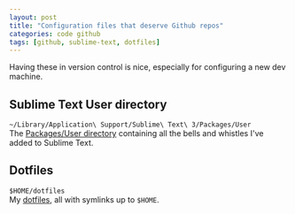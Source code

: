 ```yaml
---
layout: post
title: "Configuration files that deserve Github repos"
categories: code github
tags: [github, sublime-text, dotfiles]
---
```


Having these in version control is nice, especially for configuring a new dev machine.

## Sublime Text User directory
`~/Library/Application\ Support/Sublime\ Text\ 3/Packages/User`  
The [Packages/User directory](https://github.com/kylebebak/sublime_text_config.git) containing all the bells and whistles I've added to Sublime Text.

## Dotfiles
`$HOME/dotfiles`  
My [dotfiles](https://github.com/kylebebak/dotfiles.git), all with symlinks up to `$HOME`.
